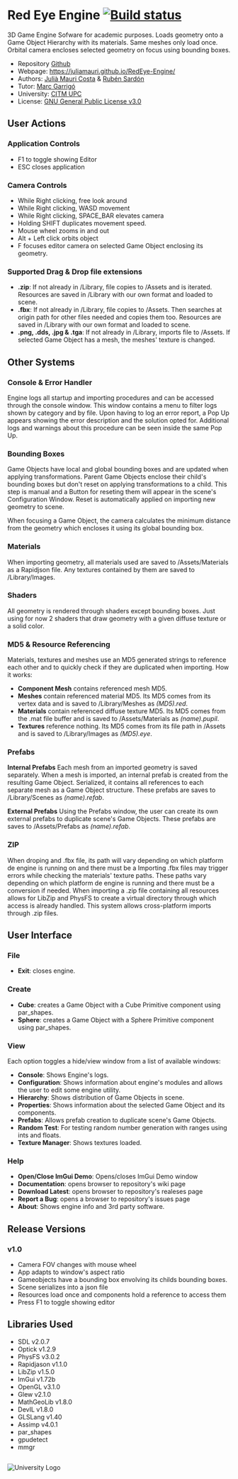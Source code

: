 # Red Eye Engine [![Build status](https://ci.appveyor.com/api/projects/status/swrp9sgx89yxl493?svg=true)](https://ci.appveyor.com/project/cumus/redeye-engine)

3D Game Engine Sofware for academic purposes. Loads geometry onto a Game Object Hierarchy with its materials. Same meshes only load once. Orbital camera encloses selected geometry on focus using bounding boxes.

* Repository [Github](https://github.com/juliamauri/RedEye-Engine)
* Webpage: https://juliamauri.github.io/RedEye-Engine/
* Authors: [Julià Mauri Costa](https://github.com/juliamauri) & [Rubén Sardón](https://github.com/cumus)
* Tutor: [Marc Garrigó](https://github.com/markitus18)
* University: [CITM UPC](https://www.citm.upc.edu/)
* License: [GNU General Public License v3.0](https://github.com/juliamauri/RedEye-Engine/blob/master/LICENSE)

## User Actions
### Application Controls
* F1 to toggle showing Editor
* ESC closes application
### Camera Controls
* While Right clicking, free look around
* While Right clicking, WASD movement
* While Right clicking, SPACE_BAR elevates camera
* Holding SHIFT duplicates movement speed.
* Mouse wheel zooms in and out
* Alt + Left click orbits object
* F focuses editor camera on selected Game Object enclosing its geometry.
### Supported Drag & Drop file extensions
* **.zip**: If not already in /Library, file copies to /Assets and is iterated. Resources are saved in /Library with our own format and loaded to scene.
* **.fbx**: If not already in /Library, file copies to /Assets. Then searches at origin path for other files needed and copies them too. Resources are saved in /Library with our own format and loaded to scene.
* **.png, .dds, .jpg & .tga**: If not already in /Library, imports file to /Assets. If selected Game Object has a mesh, the meshes' texture is changed.

## Other Systems
### Console & Error Handler
Engine logs all startup and importing procedures and can be accessed through the console window. This window contains a menu to filter logs shown by category and by file. Upon having to log an error report, a Pop Up appears showing the error description and the solution opted for. Additional logs and warnings about this procedure can be seen inside the same Pop Up.

### Bounding Boxes
Game Objects have local and global bounding boxes and are updated when applying transformations. Parent Game Objects enclose their child's bounding boxes but don't reset on applying transformations to a child. This step is manual and a Button for reseting them will appear in the scene's Configuration Window. Reset is automatically applied on importing new geometry to scene.

When focusing a Game Object, the camera calculates the minimum distance from the geometry which encloses it using its global bounding box.
### Materials
When importing geometry, all materials used are saved to /Assets/Materials as a Rapidjson file. Any textures contained by them are saved to /Library/Images.
### Shaders
All geometry is rendered through shaders except bounding boxes. Just using for now 2 shaders that draw geometry with a given diffuse texture or a solid color.
### MD5 & Resource Referencing
Materials, textures and meshes use an MD5 generated strings to reference each other and to quickly check if they are duplicated when importing. How it works:
* **Component Mesh** contains referenced mesh MD5.
* **Meshes** contain referenced material MD5. Its MD5 comes from its vertex data and is saved to /Library/Meshes as _(MD5).red_.
* **Materials** contain referenced diffuse texture MD5. Its MD5 comes from the .mat file buffer and is saved to /Assets/Materials as _(name).pupil_.
* **Textures** reference nothing. Its MD5 comes from its file path in /Assets and is saved to /Library/Images as _(MD5).eye_.
### Prefabs
**Internal Prefabs**
Each mesh from an imported geometry is saved separately. When a mesh is imported, an internal prefab is created from the resulting Game Object. Serialized, it contains all references to each separate mesh as a Game Object structure. These prefabs are saves to /Library/Scenes as _(name).refab_.

**External Prefabs**
Using the Prefabs window, the user can create its own external prefabs to duplicate scene's Game Objects. These prefabs are saves to /Assets/Prefabs as _(name).refab_.

### ZIP
When droping and .fbx file, its path will vary depending on which platform de engine is running on and there must be a 
Importing .fbx files may trigger errors while checking the materials' texture paths. These paths vary depending on which platform de engine is running and there must be a conversion if needed. When importing a .zip file containing all resources allows for LibZip and PhysFS to create a virtual directory through which access is already handled. This system allows cross-platform imports through .zip files.

## User Interface
### File
* **Exit**: closes engine.
### Create
* **Cube**: creates a Game Object with a Cube Primitive component using par_shapes.
* **Sphere**: creates a Game Object with a Sphere Primitive component using par_shapes.
### View
Each option toggles a hide/view window from a list of available windows:
* **Console**: Shows Engine's logs.
* **Configuration**: Shows information about engine's modules and allows the user to edit some engine utility.
* **Hierarchy**: Shows distribution of Game Objects in scene.
* **Properties**: Shows information about the selected Game Object and its components.
* **Prefabs**: Allows prefab creation to duplicate scene's Game Objects.
* **Random Test**: For testing random number generation with ranges using ints and floats.
* **Texture Manager**: Shows textures loaded.
### Help
* **Open/Close ImGui Demo**: Opens/closes ImGui Demo window
* **Documentation**: opens browser to repository's wiki page
* **Download Latest**: opens browser to repository's realeses page
* **Report a Bug**: opens a browser to repository's issues page
* **About**: Shows engine info and 3rd party software.

## Release Versions
### v1.0
* Camera FOV changes with mouse wheel
* App adapts to window's aspect ratio
* Gameobjects have a bounding box envolving its childs bounding boxes.
* Scene serializes into a json file
* Resources load once and components hold a reference to access them
* Press F1 to toggle showing editor

## Libraries Used
* SDL v2.0.7
* Optick v1.2.9
* PhysFS v3.0.2
* Rapidjason v1.1.0
* LibZip v1.5.0
* ImGui v1.72b
* OpenGL v3.1.0
* Glew v2.1.0
* MathGeoLib v1.8.0
* DevIL v1.8.0
* GLSLang v1.40
* Assimp v4.0.1
* par_shapes
* gpudetect
* mmgr


##
![University Logo](https://www.citm.upc.edu/templates/new/img/logoCITM.png?1401879059)    
